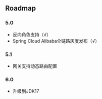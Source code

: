 ## Roadmap

### 5.0

- 反向角色支持（√）
- Spring Cloud Alibaba全链路灰度发布（√）

### 5.1
- 网关支持动态路由配置

### 6.0

- 升级到JDK17
   